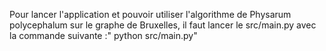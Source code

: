 Pour lancer l'application et pouvoir utiliser l'algorithme de Physarum polycephalum sur le graphe de Bruxelles, il faut lancer le src/main.py avec la commande suivante :" python src/main.py"

